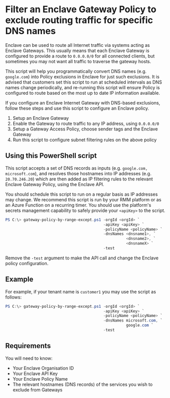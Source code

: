 # Filter an Enclave Gateway Policy to exclude routing traffic for specific DNS names

Enclave can be used to route all Internet traffic via systems acting as Enclave Gateways. This usually means that each Enclave Gateway is configured to provide a route to `0.0.0.0/0` for all connected clients, but sometimes you may not want all traffic to traverse the gateway hosts.

This script will help you programmatically convert DNS names (e.g. `google.com`) into Policy exclusions in Enclave for just such exclusions. It is advised that customers set this script to run at scheduled intervals as DNS names change periodically, and re-running this script will ensure Policy is configured to route based on the most up to date IP information available.

If you configure an Enclave Internet Gateway with DNS-based exclusions, follow these steps and use this script to configure an Enclave policy.

1. Setup an Enclave Gateway
2. Enable the Gateway to route traffic to any IP address, using `0.0.0.0/0`
3. Setup a Gateway Access Policy, choose sender tags and the Enclave Gateway
4. Run this script to configure subnet filtering rules on the above policy

## Using this PowerShell script

This script accepts a set of DNS records as inputs (e.g. `google.com, microsoft.com`), and resolves those hostnames into IP addresses (e.g. `20.70.246.20`) which are then added as IP filtering rules to the relevant Enclave Gateway Policy, using the Enclave API.

You should schedule this script to run on a regular basis as IP addresses may change. We recommend this script is run by your RMM platform or as an Azure Function on a recurring timer. You should use the platform's secrets management capability to safely provide your `<apiKey>` to the script.

```powershell
PS C:\> gateway-policy-by-range-except.ps1 -orgId <orgId> `
                                           -apiKey <apiKey> `
                                           -policyName <policyName> `
                                           -dnsNames <dnsname1>, `
                                                     <dnsname2>, `
                                                     <dnsnameX> `
                                           -test

```

Remove the `-test` argument to make the API call and change the Enclave policy configuration.

## Example

For example, if your tenant name is `customer1` you may use the script as follows:


```powershell
PS C:\> gateway-policy-by-range-except.ps1 -orgId <orgId> `
                                           -apiKey <apiKey> `
                                           -policyName <policyName> `
                                           -dnsNames microsoft.com, `
                                                     google.com `
                                           -test
```

## Requirements

You will need to know:

- Your Enclave Organisation ID
- Your Enclave API Key
- Your Enclave Policy Name
- The relevant hostnames (DNS records) of the services you wish to exclude from Gateways